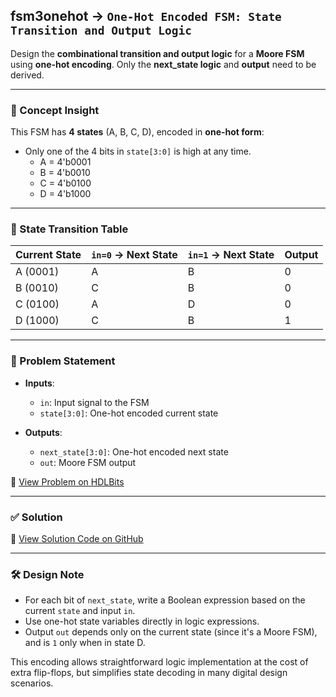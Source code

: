 ## fsm3onehot → `One-Hot Encoded FSM: State Transition and Output Logic`

Design the **combinational transition and output logic** for a **Moore FSM** using **one-hot encoding**. Only the **next_state logic** and **output** need to be derived.

---

### 🧠 Concept Insight

This FSM has **4 states** (A, B, C, D), encoded in **one-hot form**:
- Only one of the 4 bits in `state[3:0]` is high at any time.
  - A = 4'b0001
  - B = 4'b0010
  - C = 4'b0100
  - D = 4'b1000

---

### 📘 State Transition Table

| Current State | `in=0` → Next State | `in=1` → Next State | Output |
|---------------|---------------------|---------------------|--------|
| A (0001)      | A                   | B                   | 0      |
| B (0010)      | C                   | B                   | 0      |
| C (0100)      | A                   | D                   | 0      |
| D (1000)      | C                   | B                   | 1      |

---

### 📘 Problem Statement

- **Inputs**:
  - `in`: Input signal to the FSM
  - `state[3:0]`: One-hot encoded current state

- **Outputs**:
  - `next_state[3:0]`: One-hot encoded next state
  - `out`: Moore FSM output

🔗 [View Problem on HDLBits](https://hdlbits.01xz.net/wiki/Fsm3onehot)

---

### ✅ Solution  
📄 [View Solution Code on GitHub](https://github.com/EswarAdithya011/HDLBits/blob/main/Problem%20Sets/3.%20Circuits/Sequential%20logic/3.9%20Finite%20State%20Machines/3.9.6%20Simple%20one-hot%20state%20transitions%203/fsm3onehot.v)

---

### 🛠 Design Note

- For each bit of `next_state`, write a Boolean expression based on the current `state` and input `in`.
- Use one-hot state variables directly in logic expressions.
- Output `out` depends only on the current state (since it's a Moore FSM), and is `1` only when in state D.

This encoding allows straightforward logic implementation at the cost of extra flip-flops, but simplifies state decoding in many digital design scenarios.
